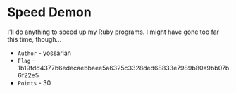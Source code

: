 Speed Demon
===========

I'll do anything to speed up my Ruby programs. I might have gone too far this time, though...

* `Author` - yossarian
* `Flag` - 1b19fdd4377b6edecaebbaee5a6325c3328ded68833e7989b80a9bb07b6f22e5
* `Points` - 30

